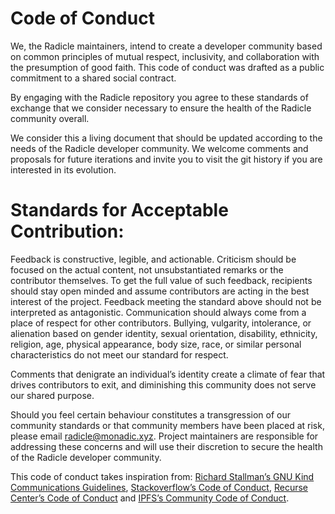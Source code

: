 # Code of Conduct

We, the Radicle maintainers, intend to create a developer community based on common principles of mutual respect, inclusivity, and collaboration with the presumption of good faith. This code of conduct was drafted as a public commitment to a shared social contract.

By engaging with the Radicle repository you agree to these standards of exchange that we consider necessary to ensure the health of the Radicle community overall.

We consider this a living document that should be updated according to the needs of the Radicle developer community. We welcome comments and proposals for future iterations and invite you to visit the git history if you are interested in its evolution.

# Standards for Acceptable Contribution:

Feedback is constructive, legible, and actionable. Criticism should be focused on the actual content, not unsubstantiated remarks or the contributor themselves.
To get the full value of such feedback, recipients should stay open minded and assume contributors are acting in the best interest of the project. Feedback meeting the standard above should not be interpreted as antagonistic.
Communication should always come from a place of respect for other contributors. Bullying, vulgarity, intolerance, or alienation based on gender identity, sexual orientation, disability, ethnicity, religion, age, physical appearance, body size, race, or similar personal characteristics do not meet our standard for respect.

Comments that denigrate an individual’s identity create a climate of fear that drives contributors to exit, and diminishing this community does not serve our shared purpose.

Should you feel certain behaviour constitutes a transgression of our community standards or that community members have been placed at risk, please email <radicle@monadic.xyz>. Project maintainers are responsible for addressing these concerns and will use their discretion to secure the health of the Radicle developer community.

This code of conduct takes inspiration from: [Richard Stallman’s GNU Kind Communications Guidelines](https://www.gnu.org/philosophy/kind-communication.html), [Stackoverflow’s Code of Conduct](https://stackoverflow.com/conduct), [Recurse Center’s Code of Conduct](https://www.recurse.com/code-of-conduct) and [IPFS’s Community Code of Conduct](https://github.com/ipfs/community/blob/master/code-of-conduct.md).
